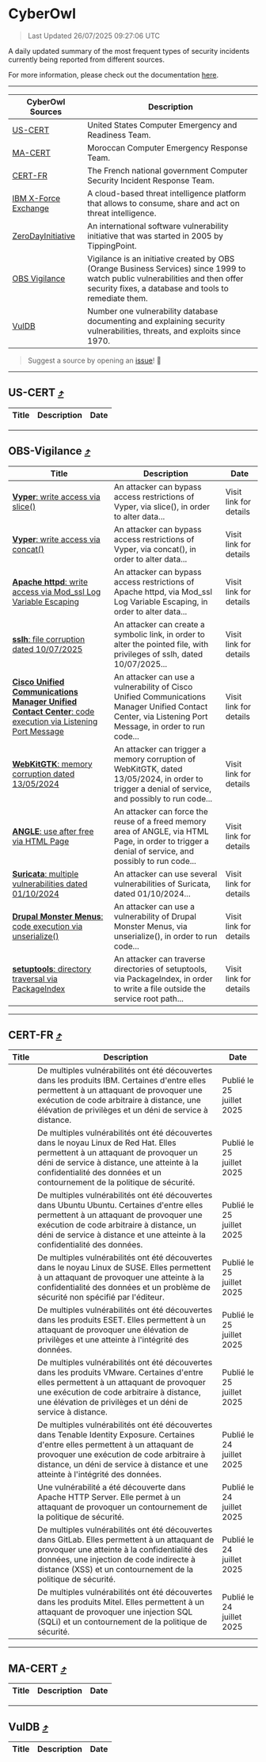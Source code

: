 
 <div id='top'></div>

# CyberOwl

 > Last Updated 26/07/2025 09:27:06 UTC
 
 A daily updated summary of the most frequent types of security incidents currently being reported from different sources.
 
 For more information, please check out the documentation [here](./docs/README.md).
 
 ---
 |CyberOwl Sources|Description|
 |---|---|
 |[US-CERT](#us-cert-arrow_heading_up)|United States Computer Emergency and Readiness Team.|
 |[MA-CERT](#ma-cert-arrow_heading_up)|Moroccan Computer Emergency Response Team.|
 |[CERT-FR](#cert-fr-arrow_heading_up)|The French national government Computer Security Incident Response Team.|
 |[IBM X-Force Exchange](#ibmcloud-arrow_heading_up)|A cloud-based threat intelligence platform that allows to consume, share and act on threat intelligence.|
 |[ZeroDayInitiative](#zerodayinitiative-arrow_heading_up)|An international software vulnerability initiative that was started in 2005 by TippingPoint.|
 |[OBS Vigilance](#obs-vigilance-arrow_heading_up)|Vigilance is an initiative created by OBS (Orange Business Services) since 1999 to watch public vulnerabilities and then offer security fixes, a database and tools to remediate them.|
 |[VulDB](#vuldb-arrow_heading_up)|Number one vulnerability database documenting and explaining security vulnerabilities, threats, and exploits since 1970.|
 
 > Suggest a source by opening an [issue](https://github.com/karimhabush/cyberowl/issues)! :raised_hands:
 ---

## US-CERT [:arrow_heading_up:](#cyberowl)

 |Title|Description|Date|
 |---|---|---|
 
 ---

## OBS-Vigilance [:arrow_heading_up:](#cyberowl)

 |Title|Description|Date|
 |---|---|---|
 |[<a href="https://vigilance.fr/vulnerability/Vyper-write-access-via-slice-47262" class="noirorange"><b>Vyper</b>: write access via slice()</a>](https://vigilance.fr/vulnerability/Vyper-write-access-via-slice-47262)|An attacker can bypass access restrictions of Vyper, via slice(), in order to alter data...|Visit link for details|
 |[<a href="https://vigilance.fr/vulnerability/Vyper-write-access-via-concat-47263" class="noirorange"><b>Vyper</b>: write access via concat()</a>](https://vigilance.fr/vulnerability/Vyper-write-access-via-concat-47263)|An attacker can bypass access restrictions of Vyper, via concat(), in order to alter data...|Visit link for details|
 |[<a href="https://vigilance.fr/vulnerability/Apache-httpd-write-access-via-Mod-ssl-Log-Variable-Escaping-47683" class="noirorange"><b>Apache httpd</b>: write access via Mod_ssl Log Variable Escaping</a>](https://vigilance.fr/vulnerability/Apache-httpd-write-access-via-Mod-ssl-Log-Variable-Escaping-47683)|An attacker can bypass access restrictions of Apache httpd, via Mod_ssl Log Variable Escaping, in order to alter data...|Visit link for details|
 |[<a href="https://vigilance.fr/vulnerability/sslh-file-corruption-dated-10-07-2025-47678" class="noirorange"><b>sslh</b>: file corruption dated 10/07/2025</a>](https://vigilance.fr/vulnerability/sslh-file-corruption-dated-10-07-2025-47678)|An attacker can create a symbolic link, in order to alter the pointed file, with privileges of sslh, dated 10/07/2025...|Visit link for details|
 |[<a href="https://vigilance.fr/vulnerability/Cisco-Unified-Communications-Manager-Unified-Contact-Center-code-execution-via-Listening-Port-Message-43366" class="noirorange"><b>Cisco Unified Communications Manager  Unified Contact Center</b>: code execution via Listening Port Message</a>](https://vigilance.fr/vulnerability/Cisco-Unified-Communications-Manager-Unified-Contact-Center-code-execution-via-Listening-Port-Message-43366)|An attacker can use a vulnerability of Cisco Unified Communications Manager  Unified Contact Center, via Listening Port Message, in order to run code...|Visit link for details|
 |[<a href="https://vigilance.fr/vulnerability/WebKitGTK-memory-corruption-dated-13-05-2024-45474" class="noirorange"><b>WebKitGTK</b>: memory corruption dated 13/05/2024</a>](https://vigilance.fr/vulnerability/WebKitGTK-memory-corruption-dated-13-05-2024-45474)|An attacker can trigger a memory corruption of WebKitGTK, dated 13/05/2024, in order to trigger a denial of service, and possibly to run code...|Visit link for details|
 |[<a href="https://vigilance.fr/vulnerability/ANGLE-use-after-free-via-HTML-Page-45473" class="noirorange"><b>ANGLE</b>: use after free via HTML Page</a>](https://vigilance.fr/vulnerability/ANGLE-use-after-free-via-HTML-Page-45473)|An attacker can force the reuse of a freed memory area of ANGLE, via HTML Page, in order to trigger a denial of service, and possibly to run code...|Visit link for details|
 |[<a href="https://vigilance.fr/vulnerability/Suricata-multiple-vulnerabilities-dated-01-10-2024-45468" class="noirorange"><b>Suricata</b>: multiple vulnerabilities dated 01/10/2024</a>](https://vigilance.fr/vulnerability/Suricata-multiple-vulnerabilities-dated-01-10-2024-45468)|An attacker can use several vulnerabilities of Suricata, dated 01/10/2024...|Visit link for details|
 |[<a href="https://vigilance.fr/vulnerability/Drupal-Monster-Menus-code-execution-via-unserialize-45465" class="noirorange"><b>Drupal Monster Menus</b>: code execution via unserialize()</a>](https://vigilance.fr/vulnerability/Drupal-Monster-Menus-code-execution-via-unserialize-45465)|An attacker can use a vulnerability of Drupal Monster Menus, via unserialize(), in order to run code...|Visit link for details|
 |[<a href="https://vigilance.fr/vulnerability/setuptools-directory-traversal-via-PackageIndex-47261" class="noirorange"><b>setuptools</b>: directory traversal via PackageIndex</a>](https://vigilance.fr/vulnerability/setuptools-directory-traversal-via-PackageIndex-47261)|An attacker can traverse directories of setuptools, via PackageIndex, in order to write a file outside the service root path...|Visit link for details|
 
 ---

## CERT-FR [:arrow_heading_up:](#cyberowl)

 |Title|Description|Date|
 |---|---|---|
 |[](https://www.cert.ssi.gouv.fr/avis/CERTFR-2025-AVI-0627/)|De multiples vulnérabilités ont été découvertes dans les produits IBM. Certaines d'entre elles permettent à un attaquant de provoquer une exécution de code arbitraire à distance, une élévation de privilèges et un déni de service à distance.|Publié le 25 juillet 2025|
 |[](https://www.cert.ssi.gouv.fr/avis/CERTFR-2025-AVI-0626/)|De multiples vulnérabilités ont été découvertes dans le noyau Linux de Red Hat. Elles permettent à un attaquant de provoquer un déni de service à distance, une atteinte à la confidentialité des données et un contournement de la politique de sécurité.|Publié le 25 juillet 2025|
 |[](https://www.cert.ssi.gouv.fr/avis/CERTFR-2025-AVI-0625/)|De multiples vulnérabilités ont été découvertes dans Ubuntu Ubuntu. Certaines d'entre elles permettent à un attaquant de provoquer une exécution de code arbitraire à distance, un déni de service à distance et une atteinte à la confidentialité des données.|Publié le 25 juillet 2025|
 |[](https://www.cert.ssi.gouv.fr/avis/CERTFR-2025-AVI-0624/)|De multiples vulnérabilités ont été découvertes dans le noyau Linux de SUSE. Elles permettent à un attaquant de provoquer une atteinte à la confidentialité des données et un problème de sécurité non spécifié par l'éditeur.|Publié le 25 juillet 2025|
 |[](https://www.cert.ssi.gouv.fr/avis/CERTFR-2025-AVI-0623/)|De multiples vulnérabilités ont été découvertes dans les produits ESET. Elles permettent à un attaquant de provoquer une élévation de privilèges et une atteinte à l'intégrité des données.|Publié le 25 juillet 2025|
 |[](https://www.cert.ssi.gouv.fr/avis/CERTFR-2025-AVI-0622/)|De multiples vulnérabilités ont été découvertes dans les produits VMware. Certaines d'entre elles permettent à un attaquant de provoquer une exécution de code arbitraire à distance, une élévation de privilèges et un déni de service à distance.|Publié le 25 juillet 2025|
 |[](https://www.cert.ssi.gouv.fr/avis/CERTFR-2025-AVI-0621/)|De multiples vulnérabilités ont été découvertes dans Tenable Identity Exposure. Certaines d'entre elles permettent à un attaquant de provoquer une exécution de code arbitraire à distance, un déni de service à distance et une atteinte à l'intégrité des données.|Publié le 24 juillet 2025|
 |[](https://www.cert.ssi.gouv.fr/avis/CERTFR-2025-AVI-0620/)|Une vulnérabilité a été découverte dans Apache HTTP Server. Elle permet à un attaquant de provoquer un contournement de la politique de sécurité.|Publié le 24 juillet 2025|
 |[](https://www.cert.ssi.gouv.fr/avis/CERTFR-2025-AVI-0619/)|De multiples vulnérabilités ont été découvertes dans GitLab. Elles permettent à un attaquant de provoquer une atteinte à la confidentialité des données, une injection de code indirecte à distance (XSS) et un contournement de la politique de sécurité.|Publié le 24 juillet 2025|
 |[](https://www.cert.ssi.gouv.fr/avis/CERTFR-2025-AVI-0618/)|De multiples vulnérabilités ont été découvertes dans les produits Mitel. Elles permettent à un attaquant de provoquer une injection SQL (SQLi) et un contournement de la politique de sécurité.|Publié le 24 juillet 2025|
 
 ---

## MA-CERT [:arrow_heading_up:](#cyberowl)

 |Title|Description|Date|
 |---|---|---|
 
 ---

## VulDB [:arrow_heading_up:](#cyberowl)

 |Title|Description|Date|
 |---|---|---|
 